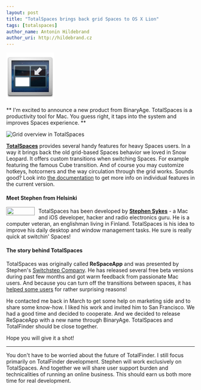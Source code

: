 ```yaml
---
layout: post
title: "TotalSpaces brings back grid Spaces to OS X Lion"
tags: [totalspaces]
author_name: Antonin Hildebrand
author_uri: http://hildebrand.cz
---
```


<img src="/shared/img/icons/totalspaces-128.png" class="intro-icon"/>

** I'm excited to announce a new product from BinaryAge. TotalSpaces is a productivity tool for Mac. You guess right, it taps into the system and improves Spaces experience. **

<img class="clear blog-image" src="/images/totalspaces-overview-grid.png" title="Grid overview in TotalSpaces">

**[TotalSpaces](http://totalspaces.binaryage.com)** provides several handy features for heavy Spaces users. In a way it brings back the old grid-based Spaces behavior we loved in Snow Leopard. It offers custom transitions when switching Spaces. For example featuring the famous Cube transition. And of course you may customize hotkeys, hotcorners and the way circulation through the grid works. Sounds good? Look into [the documentation](http://totalspaces.binaryage.com/documentation) to get more info on individual features in the current version.

#### Meet Stephen from Helsinki

<img src="/images/stephen.png" style="width:70px;float:left; margin-top: -2px; margin-right: 10px; padding:2px; border:1px #999 solid;"/> TotalSpaces has been developed by **[Stephen Sykes](https://twitter.com/sdsykes)** - a Mac and iOS developer, hacker and radio electronics guru. He is a computer veteran, an englishman living in Finland. TotalSpaces is his idea to improve his daily desktop and window management tasks. He sure is really quick at switchin' Spaces!

#### The story behind TotalSpaces

TotalSpaces was originally called **ReSpaceApp** and was presented by Stephen's [Switchstep Company](http://switchstep.com). He has released several free beta versions during past few months and got warm feedback from passionate Mac users. And because you can turn off the transitions between spaces, it has [helped some users](http://reverttosaved.com/2012/04/17/respaceapp-could-solve-os-x-lion-motion-sickness-problems/) for rather surprising reasons!

He contacted me back in March to get some help on marketing side and to share some know-how. I liked his work and invited him to San Francisco. We had a good time and decided to cooperate. And we decided to release ReSpaceApp with a new name through BinaryAge. TotalSpaces and TotalFinder should be close together.

Hope you will give it a shot! 

---

<div class="footnote">You don't have to be worried about the future of TotalFinder. I still focus primarily on TotalFinder development. Stephen will work exclusively on TotalSpaces. And together we will share user support burden and technicalities of running an online business. This should earn us both more time for real development.</div>